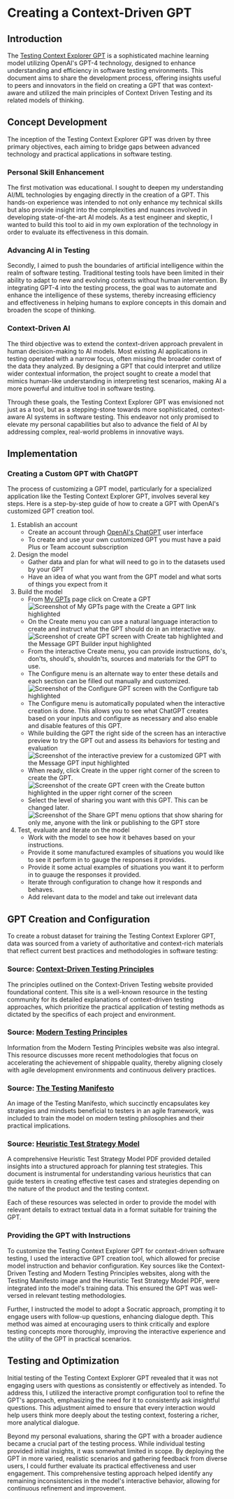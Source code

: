 # Creating a Context-Driven GPT
## Introduction
The [Testing Context Explorer GPT](https://chat.openai.com/g/g-v48apj9qP-testing-context-explorer) is a sophisticated machine learning model utilizing OpenAI's GPT-4 technology, designed to enhance understanding and efficiency in software testing environments. This document aims to share the development process, offering insights useful to peers and innovators in the field on creating a GPT that was context-aware and utilized the main principles of Context Driven Testing and its related models of thinking.

## Concept Development
The inception of the Testing Context Explorer GPT was driven by three primary objectives, each aiming to bridge gaps between advanced technology and practical applications in software testing.

### Personal Skill Enhancement
The first motivation was educational. I sought to deepen my understanding AI/ML technologies by engaging directly in the creation of a GPT. This hands-on experience was intended to not only enhance my technical skills but also provide insight into the complexities and nuances involved in developing state-of-the-art AI models.  As a test engineer and skeptic, I wanted to build this tool to aid in my own exploration of the technology in order to evaluate its effectiveness in this domain.

### Advancing AI in Testing
Secondly, I aimed to push the boundaries of artificial intelligence within the realm of software testing. Traditional testing tools have been limited in their ability to adapt to new and evolving contexts without human intervention. By integrating GPT-4 into the testing process, the goal was to automate and enhance the intelligence of these systems, thereby increasing efficiency and effectiveness in helping humans to explore concepts in this domain and broaden the scope of thinking.

### Context-Driven AI
The third objective was to extend the context-driven approach prevalent in human decision-making to AI models. Most existing AI applications in testing operated with a narrow focus, often missing the broader context of the data they analyzed. By designing a GPT that could interpret and utilize wider contextual information, the project sought to create a model that mimics human-like understanding in interpreting test scenarios, making AI a more powerful and intuitive tool in software testing.

Through these goals, the Testing Context Explorer GPT was envisioned not just as a tool, but as a stepping-stone towards more sophisticated, context-aware AI systems in software testing. This endeavor not only promised to elevate my personal capabilities but also to advance the field of AI by addressing complex, real-world problems in innovative ways.

## Implementation
### Creating a Custom GPT with ChatGPT
The process of customizing a GPT model, particularly for a specialized application like the Testing Context Explorer GPT, involves several key steps. Here is a step-by-step guide of how to create a GPT with OpenAI's customized GPT creation tool.

1. Establish an account
    * Create an account through [OpenAI's ChatGPT](https://chat.openai.com/) user interface
    * To create and use your own customized GPT you must have a paid Plus or Team account subscription
2. Design the model
    * Gather data and plan for what will need to go in to the datasets used by your GPT
    * Have an idea of what you want from the GPT model and what sorts of things you expect from it
3. Build the model
    * From [My GPTs](https://chat.openai.com/gpts/mine) page click on Create a GPT
    ![Screenshot of My GPTs page with the Create a GPT link highlighted](./images/screenshot-mygptcreate.png)
    * On the Create menu you can use a natural language interaction to create and instruct what the GPT should do in an interactive way.
    ![Screenshot of create GPT screen with Create tab highlighted and the Message GPT Builder input highlighted](./images/screenshot-gpt-create.png)
    * From the interactive Create menu, you can provide instructions, do's, don'ts, should's, shouldn'ts, sources and materials for the GPT to use.
    * The Configure menu is an alternate way to enter these details and each section can be filled out manually and customized.
    ![Screenshot of the Configure GPT screen with the Configure tab highlighted](./images/screenshot-gpt-configure.png)
    * The Configure menu is automatically populated when the interactive creation is done.  This allows you to see what ChatGPT creates based on your inputs and configure as necessary and also enable and disable features of this GPT.
    * While building the GPT the right side of the screen has an interactive preview to try the GPT out and assess its behaviors for testing and evaluation
    ![Screenshot of the interactive preview for a customized GPT with the Message GPT input highlighted](./images/screenshot-gpt-interact.png)
    * When ready, click Create in the upper right corner of the screen to create the GPT.
    ![Screenshot of the create GPT creen with the Create button highlighted in the upper right corner of the screen](./images/screenshot-gpt-create-button.png)
    * Select the level of sharing you want with this GPT.  This can be changed later.
    ![Screenshot of the Share GPT menu options that show sharing for only me, anyone with the link or publishing to the GPT store](./images/screenshot-gpt-share.png)
4. Test, evaluate and iterate on the model
    * Work with the model to see how it behaves based on your instructions.
    * Provide it some manufactured examples of situations you would like to see it perform in to gauge the responses it provides.
    * Provide it some actual examples of situations you want it to perform in to guauge the responses it provided.
    * Iterate through configuration to change how it responds and behaves.
    * Add relevant data to the model and take out irrelevant data

## GPT Creation and Configuration
To create a robust dataset for training the Testing Context Explorer GPT, data was sourced from a variety of authoritative and context-rich materials that reflect current best practices and methodologies in software testing:

### Source: [Context-Driven Testing Principles](https://context-driven-testing.com/)
The principles outlined on the Context-Driven Testing website provided foundational content. This site is a well-known resource in the testing community for its detailed explanations of context-driven testing approaches, which prioritize the practical application of testing methods as dictated by the specifics of each project and environment.

### Source: [Modern Testing Principles](https://www.moderntesting.org/)
Information from the Modern Testing Principles website was also integral. This resource discusses more recent methodologies that focus on accelerating the achievement of shippable quality, thereby aligning closely with agile development environments and continuous delivery practices.

### Source: [The Testing Manifesto](https://www.growingagile.co/the-testing-manifesto/)
An image of the Testing Manifesto, which succinctly encapsulates key strategies and mindsets beneficial to testers in an agile framework, was included to train the model on modern testing philosophies and their practical implications.

### Source: [Heuristic Test Strategy Model](https://www.satisfice.com/download/heuristic-test-strategy-model)
A comprehensive Heuristic Test Strategy Model PDF provided detailed insights into a structured approach for planning test strategies. This document is instrumental for understanding various heuristics that can guide testers in creating effective test cases and strategies depending on the nature of the product and the testing context.

Each of these resources was selected in order to provide the model with relevant details to extract textual data in a format suitable for training the GPT.

### Providing the GPT with Instructions
To customize the Testing Context Explorer GPT for context-driven software testing, I used the interactive GPT creation tool, which allowed for precise model instruction and behavior configuration. Key sources like the Context-Driven Testing and Modern Testing Principles websites, along with the Testing Manifesto image and the Heuristic Test Strategy Model PDF, were integrated into the model's training data. This ensured the GPT was well-versed in relevant testing methodologies.

Further, I instructed the model to adopt a Socratic approach, prompting it to engage users with follow-up questions, enhancing dialogue depth. This method was aimed at encouraging users to think critically and explore testing concepts more thoroughly, improving the interactive experience and the utility of the GPT in practical scenarios.

## Testing and Optimization
Initial testing of the Testing Context Explorer GPT revealed that it was not engaging users with questions as consistently or effectively as intended. To address this, I utilized the interactive prompt configuration tool to refine the GPT's approach, emphasizing the need for it to consistently ask insightful questions. This adjustment aimed to ensure that every interaction would help users think more deeply about the testing context, fostering a richer, more analytical dialogue.

Beyond my personal evaluations, sharing the GPT with a broader audience became a crucial part of the testing process. While individual testing provided initial insights, it was somewhat limited in scope. By deploying the GPT in more varied, realistic scenarios and gathering feedback from diverse users, I could further evaluate its practical effectiveness and user engagement. This comprehensive testing approach helped identify any remaining inconsistencies in the model's interactive behavior, allowing for continuous refinement and improvement.
